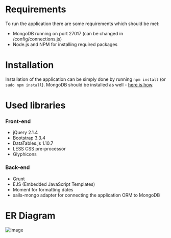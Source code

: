 # Requirements
To run the application there are some requirements which should be met:
- MongoDB running on port 27017 (can be changed in /config/connections.js)
- Node.js and NPM for installing required packages


# Installation
Installation of the application can be simply done by running ```npm install``` (or ```sudo npm install```). MongoDB should be installed as well - [here is how](http://docs.mongodb.org/manual/installation/).

# Used libraries
### Front-end
- jQuery 2.1.4
- Bootstrap 3.3.4
- DataTables.js 1.10.7
- LESS CSS pre-processor
- Glyphicons

### Back-end
- Grunt
- EJS (Embedded JavaScript Templates)
- Moment for formatting dates
- sails-mongo adapter for connecting the application ORM to MongoDB

# ER Diagram

![image](http://s10.postimg.org/infhfpvnd/Untitled_drawing.png)